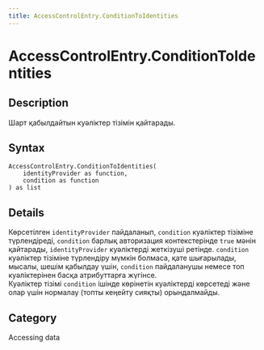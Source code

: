 ```yaml
---
title: AccessControlEntry.ConditionToIdentities
---
```


# AccessControlEntry.ConditionToIdentities


## Description

Шарт қабылдайтын куәліктер тізімін қайтарады.


## Syntax

```powerquery
AccessControlEntry.ConditionToIdentities(
    identityProvider as function,
    condition as function
) as list
```


## Details

Көрсетілген <code>identityProvider</code> пайдаланып, <code>condition</code> куәліктер тізіміне түрлендіреді, <code>condition</code> барлық авторизация контекстерінде <code>true</code> мәнін қайтарады, <code>identityProvider</code> куәліктерді жеткізуші ретінде. <code>condition</code> куәліктер тізіміне түрлендіру мүмкін болмаса, қате шығарылады, мысалы, шешім қабылдау үшін, <code>condition</code> пайдаланушы немесе топ куәліктерінен басқа атрибуттарға жүгінсе.<br />     Куәліктер тізімі <code>condition</code> ішінде көрінетін куәліктерді көрсетеді және олар үшін нормалау (топты кеңейту сияқты) орындалмайды.<br />



## Category
Accessing data
